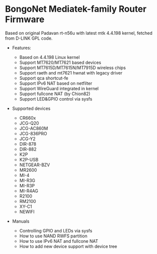 # BongoNet Mediatek-family Router Firmware #
Based on original Padavan rt-n56u with latest mtk 4.4.198 kernel, fetched from D-LINK GPL code.

- Features:
  - Based on 4.4.198 Linux kernel
  - Support MT7620/MT7621 based devices
  - Support MT7615D/MT7615N/MT7915D wireless chips
  - Support raeth and mt7621 hwnat with legacy driver
  - Support qca shortcut-fe
  - Support IPv6 NAT based on netfilter
  - Support WireGuard integrated in kernel
  - Support fullcone NAT (by Chion82)
  - Support LED&GPIO control via sysfs


- Supported devices
  - CR660x
  - JCG-Q20
  - JCG-AC860M
  - JCG-836PRO
  - JCG-Y2
  - DIR-878
  - DIR-882
  - K2P
  - K2P-USB
  - NETGEAR-BZV
  - MR2600
  - MI-4
  - MI-R3G
  - MI-R3P
  - MI-R4AG
  - R2100
  - RM2100
  - XY-C1
  - NEWIFI

- Manuals
  - Controlling GPIO and LEDs via sysfs
  - How to use NAND RWFS partition
  - How to use IPv6 NAT and fullcone NAT
  - How to add new device support with device tree

